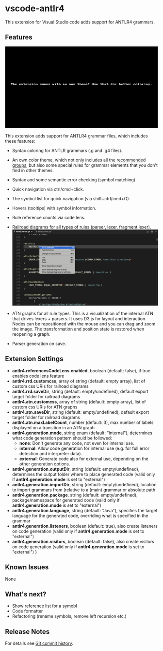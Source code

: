 # vscode-antlr4

This extension for Visual Studio code adds support for ANTLR4 grammars.

## Features

![Some of the features](misc/vscode-demo.gif)

This extension adds support for ANTLR4 grammar files, which includes these features:

* Syntax coloring for ANTLR grammars (.g and .g4 files).
* An own color theme, which not only includes all the [recommended groups](http://manual.macromates.com/en/language_grammars), but also some special rules for grammar elements that you don't find in other themes.
* Syntax and some semantic error checking (symbol matching)
* Quick navigation via ctrl/cmd+click.
* The symbol list for quick navigation (via shift+ctrl/cmd+O).
* Hovers (tooltips) with symbol information.
* Rule reference counts via code lens.

* Railroad diagrams for all types of rules (parser, lexer, fragment lexer).
![RDD diagrams in action](misc/rrd.gif)

* ATN graphs for all rule types. This is a visualization of the internal ATN that drives lexers + parsers. It uses D3.js for layout and interaction. Nodes can be repositioned with the mouse and you can drag and zoom the image. The transformation and position state is restored when reopening a graph.

* Parser generation on save.

## Extension Settings

* **antlr4.referencesCodeLens.enabled**, boolean (default: false), if true enables code lens feature
* **antlr4.rrd.customcss**, array of string (default: empty array), list of custom css URIs for railroad diagrams
* **antlr4.rrd.saveDir**, string (default: empty/undefined), default export target folder for railroad diagrams
* **antlr4.atn.customcss**, array of string (default: empty array), list of custom css URIs for ATN graphs
* **antlr4.atn.saveDir**, string (default: empty/undefined), default export target folder for railroad diagrams
* **antlr4.atn.maxLabelCount**, number (default: 3), max number of labels displayed on a transition in an ATN graph
* **antlr4.generation.mode**, string enum (default: "internal"), determines what code generation pattern should be followed:
    * **none**: Don't generate any code, not even for internal use.
    * **internal**: Allow code generation for internal use (e.g. for full error detection and interpreter data).
    * **external**: Generate code also for external use, depending on the other generation options.
* **antlr4.generation.outputDir**, string (default: empty/undefined), determines the output folder where to place generated code (valid only if **antlr4.generation.mode** is set to "external")
* **antlr4.generation.importDir**, string (default: empty/undefined), location to import grammars from (relative to a (main) grammar or absolute path
* **antlr4.generation.package**, string (default: empty/undefined), package/namespace for generated code (valid only if **antlr4.generation.mode** is set to "external")
* **antlr4.generation.language**, string (default: "Java"), specifies the target language for the generated code, overriding what is specified in the grammar
* **antlr4.generation.listeners**, boolean (default: true), also create listeners on code generation (valid only if **antlr4.generation.mode** is set to "external")
* **antlr4.generation.visitors**, boolean (default: false), also create visitors on code generation (valid only if **antlr4.generation.mode** is set to "external")
                }

## Known Issues

None

## What's next?

- Show reference list for a symobl
- Code formatter
- Refactoring (rename symbols, remove left recursion etc.)

## Release Notes

For details see [Git commit history](https://github.com/mike-lischke/vscode-antlr4/commits/master).
